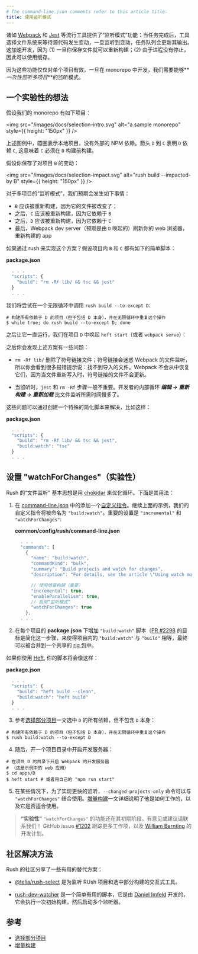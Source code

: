 ```yaml
---
# The command-line.json comments refer to this article title:
title: 使用监听模式
---
```


诸如 [Webpack](https://webpack.js.org/configuration/watch/) 和 [Jest](https://jestjs.io/docs/cli) 等流行工具提供了“监听模式”功能：当任务完成后，工具选择文件系统来等待源代码发生变动，一旦监听到变动，任务队列会更新其输出。这加速开发，因为 (1) 一旦你保存文件就可以重新构建；(2) 由于进程没有停止，因此可以使用缓存。

因为这些功能仅仅对单个项目有效，一旦在 monorepo 中开发，我们需要能够**_一次性监听多项目_**的监听模式。

## 一个实验性的想法

假设我们的 monorepo 有如下项目：

<img src="/images/docs/selection-intro.svg" alt="a sample monorepo" style={{ height: "150px" }} />

上述图例中，圆圈表示本地项目，没有外部的 NPM 依赖。箭头 `D` 到 `C` 表明 `D` 依赖 `C`, 这意味着 `C` 必须在 `D` 构建前构建。

假设你保存了对项目 `B` 的变动：

<img src="/images/docs/selection-impact.svg" alt="rush build --impacted-by B" style={{ height: "150px" }} />

对于多项目的“监听模式”，我们预期会发生如下事情：

- `B` 应该被重新构建，因为它的文件被改变了；
- 之后，`C` 应该被重新构建，因为它依赖于 `B`
- 之后，`D` 应该被重新构建，因为它依赖于 `C`
- 最后，Webpack dev server（预期是由 `D` 唤起的）刷新你的 web 浏览器，重新构建的 app

如果通过 rush 来实现这个方案？假设项目内 `B` 和 `C` 都有如下的简单脚本：

**package.json**

```js
  . . .
  "scripts": {
    "build": "rm -Rf lib/ && tsc && jest"
  }
  . . .
```

我们将尝试在一个无限循环中调用 `rush build --to-except D`:

```shell
# 构建所有依赖于 D 的项目（但不包括 D 本身），并在无限循环中重复这个操作
$ while true; do rush build --to-except D; done
```

之后让它一直运行，我们在项目 `D` 中唤起 `heft start`（或者 `webpack serve`）：

之后你会发现上述方案有一些问题：

- `rm -Rf lib/` 删除了符号链接文件；符号链接会迷惑 Webpack 的文件监听，所以你会看到很多报错提示说：找不到导入的文件。Webpack 不会从中恢复它们，因为当文件重新写入时，符号链接的文件不会更新。

- 当监听时，`jest` 和 `rm -Rf` 步骤一般不重要。开发者的内部循环 **_编辑 -> 重新构建 -> 重新加载_** 比文件监听所需时间慢多了。

这些问题可以通过创建一个特殊的简化脚本来解决，比如这样：

**package.json**

```js
  . . .
  "scripts": {
    "build": "rm -Rf lib/ && tsc && jest",
    "build:watch": "tsc"
  }
  . . .
```

## 设置 "watchForChanges"（实验性）

Rush 的“文件监听” 基本思想是用 [chokidar](https://www.npmjs.com/package/chokidar) 来优化循环。下面是其用法：

1. 在 [command-line.json](../../configs/command-line_json) 中的添加一个[自定义指令](../../maintainer/custom_commands)。继续上面的示例，我们的自定义指令将被命名为 `"build:watch"`。重要的设置是 `"incremental"` 和 `"watchForChanges"`:

   **common/config/rush/command-line.json**

   ```js
     . . .
     "commands": [
       {
         "name": "build:watch",
         "commandKind": "bulk",
         "summary": "Build projects and watch for changes",
         "description": "For details, see the article \"Using watch mode\" on the Rush website: https://rushjs.io/",

         // 使用增量构建（重要）
         "incremental": true,
         "enableParallelism": true,
         // 启用“监听模式”
         "watchForChanges": true
       },
     . . .
   ```

2. 在每个项目的 **package.json** 下增加 `"build:watch"` 脚本（[PR #2298](https://github.com/microsoft/rushstack/pull/2298) 的目标是简化这一步骤，来使得项目内的 `"build:watch"` 与 `"build"` 相等，最终可以被合并到一个共享的 [rig 包](https://rushstack.io/pages/heft/rig_packages/)中。

如果你使用 [Heft](https://rushstack.io/pages/heft/overview/), 你的脚本将会像这样：

**package.json**

```js
  . . .
  "scripts": {
    "build": "heft build --clean",
    "build:watch": "heft build"
  }
  . . .
```

3. 参考[选择部分项目](../../developer/selecting_subsets)一文选中 `D` 的所有依赖，但不包含 `D` 本身：

```shell
# 构建所有依赖于 D 的项目（但不包括 D 本身），并在无限循环中重复这个操作
$ rush build:watch --to-except D
```

4. 随后，开一个项目目录中开启开发服务器：

```shell
# 在项目 D 的目录下开启 Webpack 的开发服务器
# （这是示例中的 web 应用）
$ cd apps/D
$ heft start # 或者用自己的 "npm run start"
```

5. 在某些情况下，为了实现更快的监听，`--changed-projects-only` 命令可以与 `"watchForChanges"` 结合使用。[增量构建](../../advanced/incremental_builds#building-changed-projects-only-unsafe)一文详细说明了他是如何工作的，以及它是否适合使用。

> **“实验性”** `"watchForChanges"` 的功能还在其初期阶段。有意见或建议请联系我们！
> GitHub issue [#1202](https://github.com/microsoft/rushstack/issues/1202)
> 跟踪更多工作项，以及 [William Bernting](https://github.com/wbern) 的开发计划。

## 社区解决方法

Rush 的社区分享了一些有用的替代方案：

- [@telia/rush-select](https://www.npmjs.com/package/@telia/rush-select) 是为监听 RUsh 项目和选中部分构建的交互式工具。

- [rush-dev-watcher](https://github.com/dimfeld/rush-dev-watcher) 是一个简单有用的脚本，它是由 [Daniel Imfeld](https://github.com/dimfeld) 开发的，它会执行一次初始构建，然后启动多个监听器。

## 参考

- [选择部分项目](../../developer/selecting_subsets)
- [增量构建](../../advanced/incremental_builds)
